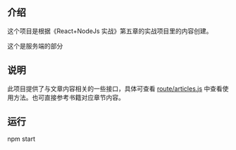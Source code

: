 ## 介绍

这个项目是根据《React+NodeJs 实战》第五章的实战项目里的内容创建。

这个是服务端的部分

## 说明

此项目提供了与文章内容相关的一些接口，具体可查看 [route/articles.js](routes/articles.js) 中查看使用方法。也可直接参考书籍对应章节内容。

## 运行

npm start
